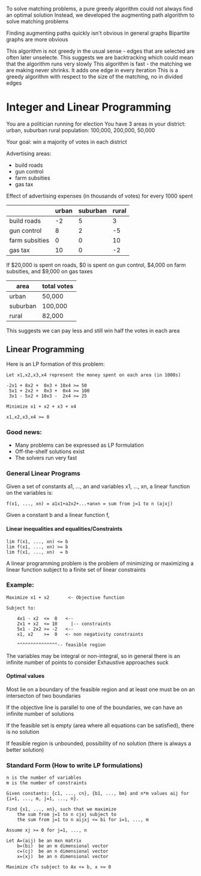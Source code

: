 To solve matching problems, a pure greedy algorithm could not always find an optimal solution
Instead, we developed the augmenting path algorithm to solve matching problems

Finding augmenting paths quickly isn't obvious in general graphs
Bipartite graphs are more obvious

This algorithm is not greedy in the usual sense - edges that are selected are often later unselecte.
This suggests we are backtracking which could mean that the algorithm runs very slowly
This algorithm is fast - the matching we are making never shrinks.  It adds one edge in every iteration
This is a greedy algorithm with respect to the size of the matching, no in divided edges

# Integer and Linear Programming

You are a politician running for election
You have 3 areas in your district: urban,   suburban rural
                       population: 100,000, 200,000, 50,000

Your goal: win a majority of votes in each district

Advertising areas:

-   build roads
-   gun control
-   farm subsities
-   gas tax


Effect of advertising expenses (in thousands of votes) for every 1000 spent

|                | urban | suburban | rural |
|----------------|-------|----------|-------|
| build roads    | -2    | 5        | 3     |
| gun control    | 8     | 2        | -5    |
| farm subsities | 0     | 0        | 10    |
| gas tax        | 10    | 0        | -2    |

If $20,000 is spent on roads, $0 is spent on gun control, $4,000 on farm subsities, and $9,000 on gas taxes

| area     | total votes |
|----------|-------------|
| urban    | 50,000      |
| suburban | 100,000     |
| rural    | 82,000      |

This suggests we can pay less and still win half the votes in each area

## Linear Programming

Here is an LP formation of this problem:

    Let x1,x2,x3,x4 represent the money spent on each area (in 1000s)

    -2x1 + 8x2 +  0x3 + 10x4 >= 50
     5x1 + 2x2 +  0x3 +  0x4 >= 100
     3x1 - 5x2 + 10x3 -  2x4 >= 25

    Minimize x1 + x2 + x3 + x4

    x1,x2,x3,x4 >= 0

### Good news:

-   Many problems can be expressed as LP formulation
-   Off-the-shelf solutions exist
-   The solvers run very fast

### General Linear Programs

Given a set of constants a1, ..., an and variables x1, ..., xn,
a linear function on the variables is:

    f(x1, ..., xn) = a1x1+a2x2+...+anxn = sum from j=1 to n (ajxj)

Given a constant b and a linear function f,

#### Linear inequalities and equalities/Constraints

    lim f(x1, ..., xn) <= b 
    lim f(x1, ..., xn) >= b 
    lim f(x1, ..., xn)  = b 

A linear programming problem is the problem of minimizing or maximizing a linear function subject to a finite set of linear constraints

### Example:

    Maximize x1 + x2       <- Objective function

    Subject to:
    
        4x1 - x2  <=  8   <--
        2x1 + x2  <= 10     |-- constraints
        5x1 - 2x2 >= -2   <--
        x1, x2    >=  0   <- non negativity constraints

        ^^^^^^^^^^^^^^^-- feasible region

The variables may be integral or non-integral, so in general there is an infinite number of points to consider
Exhaustive approaches suck

#### Optimal values

Most lie on a boundary of the feasible region and at least one must be on an intersecton of two boundaries

If the objective line is parallel to one of the boundaries, we can have an infinite number of solutions

If the feasible set is empty (area where all equations can be satisfied), there is no solution

If feasible region is unbounded, possibility of no solution (there is always a better solution)

### Standard Form (How to write LP formulations)

    n is the number of variables
    m is the number of constraints
    
    Given constants: {c1, ..., cn}, {b1, ..., bm} and n*m values aij for {i=1, ..., m, j=1, ..., n}.
    
    Find {x1, ..., xn}, such that we maximize 
        the sum from j=1 to n cjxj subject to
        the sum from j=1 to n aijxj <= bi for i=1, ..., m
    
    Assume xj >= 0 for j=1, ..., n
    
    Let A=(aij) be an mxn matrix
        b=(bi)  be an m dimensional vector
        c=(cj)  be an n dimensional vector
        x=(xj)  be an n dimensional vector

    Maximize cTx subject to Ax <= b, x >= 0
